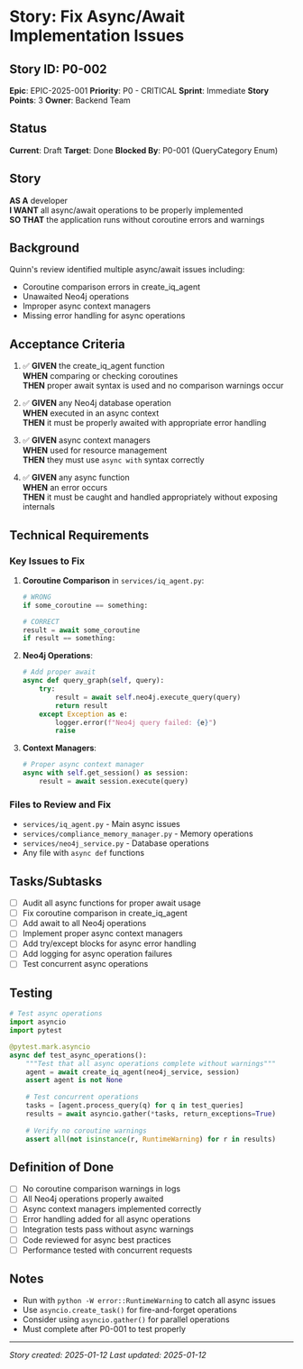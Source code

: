 # Story: Fix Async/Await Implementation Issues

## Story ID: P0-002
**Epic**: EPIC-2025-001
**Priority**: P0 - CRITICAL
**Sprint**: Immediate
**Story Points**: 3
**Owner**: Backend Team

## Status
**Current**: Draft
**Target**: Done
**Blocked By**: P0-001 (QueryCategory Enum)

## Story
**AS A** developer  
**I WANT** all async/await operations to be properly implemented  
**SO THAT** the application runs without coroutine errors and warnings

## Background
Quinn's review identified multiple async/await issues including:
- Coroutine comparison errors in create_iq_agent
- Unawaited Neo4j operations
- Improper async context managers
- Missing error handling for async operations

## Acceptance Criteria
1. ✅ **GIVEN** the create_iq_agent function  
   **WHEN** comparing or checking coroutines  
   **THEN** proper await syntax is used and no comparison warnings occur

2. ✅ **GIVEN** any Neo4j database operation  
   **WHEN** executed in an async context  
   **THEN** it must be properly awaited with appropriate error handling

3. ✅ **GIVEN** async context managers  
   **WHEN** used for resource management  
   **THEN** they must use `async with` syntax correctly

4. ✅ **GIVEN** any async function  
   **WHEN** an error occurs  
   **THEN** it must be caught and handled appropriately without exposing internals

## Technical Requirements

### Key Issues to Fix
1. **Coroutine Comparison** in `services/iq_agent.py`:
   ```python
   # WRONG
   if some_coroutine == something:
   
   # CORRECT
   result = await some_coroutine
   if result == something:
   ```

2. **Neo4j Operations**:
   ```python
   # Add proper await
   async def query_graph(self, query):
       try:
           result = await self.neo4j.execute_query(query)
           return result
       except Exception as e:
           logger.error(f"Neo4j query failed: {e}")
           raise
   ```

3. **Context Managers**:
   ```python
   # Proper async context manager
   async with self.get_session() as session:
       result = await session.execute(query)
   ```

### Files to Review and Fix
- `services/iq_agent.py` - Main async issues
- `services/compliance_memory_manager.py` - Memory operations
- `services/neo4j_service.py` - Database operations
- Any file with `async def` functions

## Tasks/Subtasks
- [ ] Audit all async functions for proper await usage
- [ ] Fix coroutine comparison in create_iq_agent
- [ ] Add await to all Neo4j operations
- [ ] Implement proper async context managers
- [ ] Add try/except blocks for async error handling
- [ ] Add logging for async operation failures
- [ ] Test concurrent async operations

## Testing
```python
# Test async operations
import asyncio
import pytest

@pytest.mark.asyncio
async def test_async_operations():
    """Test that all async operations complete without warnings"""
    agent = await create_iq_agent(neo4j_service, session)
    assert agent is not None
    
    # Test concurrent operations
    tasks = [agent.process_query(q) for q in test_queries]
    results = await asyncio.gather(*tasks, return_exceptions=True)
    
    # Verify no coroutine warnings
    assert all(not isinstance(r, RuntimeWarning) for r in results)
```

## Definition of Done
- [ ] No coroutine comparison warnings in logs
- [ ] All Neo4j operations properly awaited
- [ ] Async context managers implemented correctly
- [ ] Error handling added for all async operations
- [ ] Integration tests pass without async warnings
- [ ] Code reviewed for async best practices
- [ ] Performance tested with concurrent requests

## Notes
- Run with `python -W error::RuntimeWarning` to catch all async issues
- Use `asyncio.create_task()` for fire-and-forget operations
- Consider using `asyncio.gather()` for parallel operations
- Must complete after P0-001 to test properly

---
*Story created: 2025-01-12*
*Last updated: 2025-01-12*